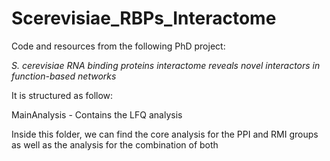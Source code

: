 # Scerevisiae_RBPs_Interactome

Code and resources from the following PhD project: 

*S. cerevisiae RNA binding proteins interactome reveals novel interactors in function-based networks*
  
It is structured as follow:

MainAnalysis - Contains the LFQ analysis

Inside this folder, we can find the core analysis for the PPI and RMI groups as well as the analysis for the combination of both